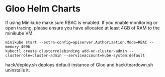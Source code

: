 # Gloo Helm Charts

If using Minikube make sure RBAC is enabled. If you enable monitoring or open tracing, please ensure you have allocated at least 4GB of RAM to the minikube VM.

    minikube start --extra-config=apiserver.Authorization.Mode=RBAC --memory 4096
    kubectl create clusterrolebinding add-on-cluster-admin --clusterrole=cluster-admin --serviceaccount=kube-system:default

hack/deploy.sh deploys default instance of Gloo and hack/teardown.sh uninstalls it.